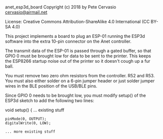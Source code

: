 anet_esp3d_board
Copyright (c) 2018 by Pete Cervasio <cervasio@airmail.net>

License: Creative Commons Attribution-ShareAlike 4.0 International
(CC BY-SA 4.0)

This project implements a board to plug an ESP-01 running the ESP3d
software into the extra 10-pin connector on the Anet controller.

The transmit data of the ESP-01 is passed through a gated buffer, so that
GPIO 0 must be brought low for data to be sent to the printer.  This keeps
the ESP8266 startup noise out of the printer so it doesn't cough up a fur
ball.

You must remove two zero ohm resistors from the controller.  R52 and R53.
You must also either solder on a 6-pin jumper header or just solder jumper
wires in the BLE position of the USB/BLE pins.

Since GPIO 0 needs to be brought low, you must modify setup() of the ESP3d
sketch to add the following two lines:

void setup() {
    ... existing stuff

	pinMode(0, OUTPUT);
	digitalWrite(0, LOW);

	... more existing stuff


